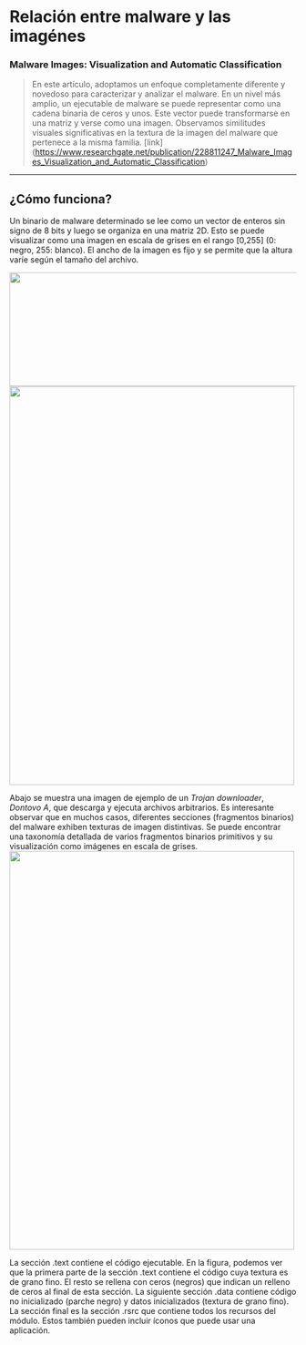 # Relación entre malware y las imagénes

### Malware Images: Visualization and Automatic Classification
> En este artículo, adoptamos un enfoque completamente diferente y novedoso para caracterizar y analizar el malware. 
En un nivel más amplio, un ejecutable de malware se puede representar como una cadena binaria de ceros y unos. Este vector
puede transformarse en una matriz y verse como una imagen. Observamos similitudes visuales significativas en la textura de la
imagen del malware que pertenece a la misma familia.
[link] (https://www.researchgate.net/publication/228811247_Malware_Images_Visualization_and_Automatic_Classification)
***
## ¿Cómo funciona?

Un binario de malware determinado se lee como un vector de enteros sin signo de 8 bits y luego se organiza en una matriz 2D. 
Esto se puede visualizar como una imagen en escala de grises en el rango [0,255] (0: negro, 255: blanco). El ancho de la imagen 
es fijo y se permite que la altura varíe según el tamaño del archivo.

<img src="https://bbs.kanxue.com/upload/attach/202202/835440_NFBZ6TBM3993Z36.jpg" width="600" height="200" />
<img src="https://bbs.kanxue.com/upload/attach/202202/835440_UYUB8CGVDBBNCJC.jpg" width="500" height="700" />

Abajo se muestra una imagen de ejemplo de un *Trojan downloader*, *Dontovo A*, que descarga y ejecuta archivos arbitrarios. 
Es interesante observar que en muchos casos, diferentes secciones (fragmentos binarios) del malware exhiben texturas
de imagen distintivas. Se puede encontrar una taxonomía detallada de varios fragmentos binarios primitivos y su visualización como imágenes
en escala de grises.
<img src="https://bbs.kanxue.com/upload/attach/202202/835440_W2AXHCUQJDXDWAN.jpg" width="500" height="700" />

La sección .text contiene el código ejecutable. En la figura, podemos ver que la primera parte de la sección .text contiene el código cuya textura
es de grano fino. El resto se rellena con ceros (negros) que indican un relleno de ceros al final de esta sección. La siguiente sección .data contiene 
código no inicializado (parche negro) y datos inicializados (textura de grano fino). La sección final es la sección .rsrc que contiene todos los
recursos del módulo. Estos también pueden incluir íconos que puede usar una aplicación.
